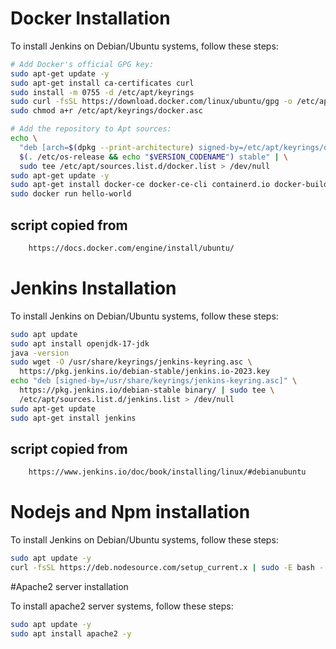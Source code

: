 # Docker Installation

To install Jenkins on Debian/Ubuntu systems, follow these steps:

```bash
# Add Docker's official GPG key:
sudo apt-get update -y
sudo apt-get install ca-certificates curl
sudo install -m 0755 -d /etc/apt/keyrings
sudo curl -fsSL https://download.docker.com/linux/ubuntu/gpg -o /etc/apt/keyrings/docker.asc
sudo chmod a+r /etc/apt/keyrings/docker.asc

# Add the repository to Apt sources:
echo \
  "deb [arch=$(dpkg --print-architecture) signed-by=/etc/apt/keyrings/docker.asc] https://download.docker.com/linux/ubuntu \
  $(. /etc/os-release && echo "$VERSION_CODENAME") stable" | \
  sudo tee /etc/apt/sources.list.d/docker.list > /dev/null
sudo apt-get update -y
sudo apt-get install docker-ce docker-ce-cli containerd.io docker-buildx-plugin docker-compose-plugin
sudo docker run hello-world
```
## script copied from 
``` bash
    https://docs.docker.com/engine/install/ubuntu/

```


# Jenkins Installation

To install Jenkins on Debian/Ubuntu systems, follow these steps:

```bash
sudo apt update
sudo apt install openjdk-17-jdk
java -version
sudo wget -O /usr/share/keyrings/jenkins-keyring.asc \
  https://pkg.jenkins.io/debian-stable/jenkins.io-2023.key
echo "deb [signed-by=/usr/share/keyrings/jenkins-keyring.asc]" \
  https://pkg.jenkins.io/debian-stable binary/ | sudo tee \
  /etc/apt/sources.list.d/jenkins.list > /dev/null
sudo apt-get update
sudo apt-get install jenkins
```
## script copied from 
``` bash
    https://www.jenkins.io/doc/book/installing/linux/#debianubuntu

```
# Nodejs and Npm installation

To install Jenkins on Debian/Ubuntu systems, follow these steps:

```bash
sudo apt update -y
curl -fsSL https://deb.nodesource.com/setup_current.x | sudo -E bash - && sudo apt-get install -y nodejs


```

#Apache2 server installation

To install apache2 server systems, follow these steps:

```bash
sudo apt update -y
sudo apt install apache2 -y

```
